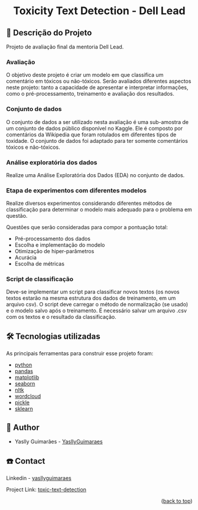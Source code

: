 <div id="top"></div>

  <h1 align="center">Toxicity Text Detection - Dell Lead</h1>

  </p>
</div>

## 📝 Descrição do Projeto

Projeto de avaliação final da mentoria Dell Lead.

### Avaliação

O objetivo deste projeto é criar um modelo em que classifica um comentário em tóxicos ou não-tóxicos. Serão avaliados diferentes aspectos neste projeto: tanto a capacidade de apresentar e interpretar informações, como o pré-processamento, treinamento e avaliação dos resultados.

### Conjunto de dados

O conjunto de dados a ser utilizado nesta avaliação é uma sub-amostra de um conjunto de dados público disponível no Kaggle. Ele é composto por comentários da Wikipedia que foram rotulados em diferentes tipos de toxidade. O conjunto de dados foi adaptado para ter somente comentários tóxicos e não-tóxicos.

### Análise exploratória dos dados

Realize uma Análise Exploratória dos Dados (EDA) no conjunto de dados.

### Etapa de experimentos com diferentes modelos

Realize diversos experimentos considerando diferentes métodos de classificação para determinar o modelo mais adequado para o problema em questão. 

Questões que serão consideradas para compor a pontuação total:
* Pré-processamento dos dados
* Escolha e implementação do modelo
* Otimização de hiper-parâmetros
* Acurácia
* Escolha de métricas

### Script de classificação

Deve-se implementar um script para classificar novos textos (os novos textos estarão na mesma estrutura dos dados de treinamento, em um arquivo csv). O script deve carregar o método de normalização (se usado) e o modelo salvo após o treinamento. É necessário salvar um arquivo .csv com os textos e o resultado da classificação.

## 🛠 Tecnologias utilizadas

As principais ferramentas para construir esse projeto foram:

* [python](https://www.python.org/)
* [pandas](https://pandas.pydata.org/)
* [matplotlib](https://matplotlib.org/)
* [seaborn](https://seaborn.pydata.org/)
* [nltk](https://www.nltk.org/)
* [wordcloud](https://pypi.org/project/wordcloud/)
* [pickle](https://docs.python.org/3/library/pickle.html)
* [sklearn](https://scikit-learn.org/stable/)

## 📝 Author

- Yaslly Guimarães - [YasllyGuimaraes](https://github.com/YasllyGuimaraes)

## ☎️ Contact

Linkedin - [yasllyguimaraes](https://www.linkedin.com/in/yasllyguimaraes/)

Project Link: [toxic-text-detection](https://github.com/YasllyGuimaraes/toxic-text-detection)

<p align="right">(<a href="#top">back to top</a>)</p>

